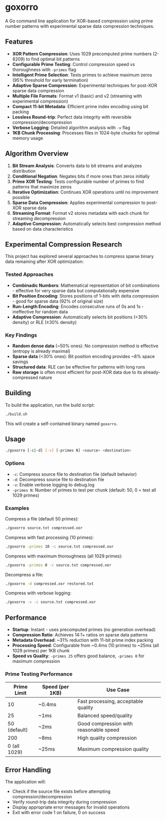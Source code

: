 # goxorro

A Go command line application for XOR-based compression using prime number patterns with experimental sparse data compression techniques.

## Features

- **XOR Pattern Compression**: Uses 1029 precomputed prime numbers (2-8209) to find optimal bit patterns
- **Configurable Prime Testing**: Control compression speed vs thoroughness with `-primes` flag
- **Intelligent Prime Selection**: Tests primes to achieve maximum zeros (95% threshold for early termination)
- **Adaptive Sparse Compression**: Experimental techniques for post-XOR sparse data compression
- **Multiple File Formats**: Format v1 (basic) and v2 (streaming with experimental compression)
- **Compact 11-bit Metadata**: Efficient prime index encoding using bit packing
- **Lossless Round-trip**: Perfect data integrity with reversible compression/decompression
- **Verbose Logging**: Detailed algorithm analysis with `-v` flag
- **1KB Chunk Processing**: Processes files in 1024-byte chunks for optimal memory usage

## Algorithm Overview

1. **Bit Stream Analysis**: Converts data to bit streams and analyzes distribution
2. **Conditional Negation**: Negates bits if more ones than zeros initially
3. **Prime XOR Testing**: Tests configurable number of primes to find patterns that maximize zeros
4. **Iterative Optimization**: Continues XOR operations until no improvement possible
5. **Sparse Data Compression**: Applies experimental compression to post-XOR sparse data
6. **Streaming Format**: Format v2 stores metadata with each chunk for streaming decompression
7. **Adaptive Compression**: Automatically selects best compression method based on data characteristics

## Experimental Compression Research

This project has explored several approaches to compress sparse binary data remaining after XOR optimization:

### Tested Approaches
- **Combinadic Numbers**: Mathematical representation of bit combinations - effective for very sparse data but computationally expensive
- **Bit Position Encoding**: Stores positions of 1-bits with delta compression - good for sparse data (92% of original size)
- **Run-Length Encoding**: Encodes consecutive runs of 0s and 1s - ineffective for random data
- **Adaptive Compression**: Automatically selects bit positions (<30% density) or RLE (≥30% density)

### Key Findings
- **Random dense data** (~50% ones): No compression method is effective (entropy is already maximal)
- **Sparse data** (<30% ones): Bit position encoding provides ~8% space savings
- **Structured data**: RLE can be effective for patterns with long runs
- **Raw storage** is often most efficient for post-XOR data due to its already-compressed nature

## Building

To build the application, run the build script:

```bash
./build.sh
```

This will create a self-contained binary named `goxorro`.

## Usage

```bash
./goxorro [-c|-d] [-v] [-primes N] <source> <destination>
```

### Options

- `-c`: Compress source file to destination file (default behavior)
- `-d`: Decompress source file to destination file
- `-v`: Enable verbose logging to debug.log
- `-primes N`: Number of primes to test per chunk (default: 50, 0 = test all 1029 primes)

### Examples

Compress a file (default 50 primes):
```bash
./goxorro source.txt compressed.xor
```

Compress with fast processing (10 primes):
```bash
./goxorro -primes 10 -c source.txt compressed.xor
```

Compress with maximum thoroughness (all 1029 primes):
```bash
./goxorro -primes 0 -c source.txt compressed.xor
```

Decompress a file:
```bash
./goxorro -d compressed.xor restored.txt
```

Compress with verbose logging:
```bash
./goxorro -v -c source.txt compressed.xor
```

## Performance

- **Startup**: Instant - uses precomputed primes (no generation overhead)
- **Compression Ratio**: Achieves 14:1+ ratios on sparse data patterns
- **Metadata Overhead**: ~31% reduction with 11-bit prime index packing
- **Processing Speed**: Configurable from ~0.4ms (10 primes) to ~25ms (all 1029 primes) per 1KB chunk
- **Speed vs Quality**: `-primes 25` offers good balance, `-primes 0` for maximum compression

### Prime Testing Performance

| Prime Limit | Speed (per 1KB) | Use Case |
|-------------|-----------------|----------|
| 10          | ~0.4ms         | Fast processing, acceptable quality |
| 25          | ~1ms           | Balanced speed/quality |
| 50 (default)| ~2ms           | Good compression with reasonable speed |
| 200         | ~8ms           | High quality compression |
| 0 (all 1029)| ~25ms          | Maximum compression quality |

## Error Handling

The application will:
- Check if the source file exists before attempting compression/decompression
- Verify round-trip data integrity during compression
- Display appropriate error messages for invalid operations
- Exit with error code 1 on failure, 0 on success
